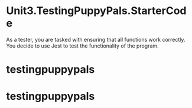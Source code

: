 # Unit3.TestingPuppyPals.StarterCode

As a tester, you are tasked with ensuring that all functions work correctly. You decide to use Jest to test the functionality of the program.
# testingpuppypals
# testingpuppypals
